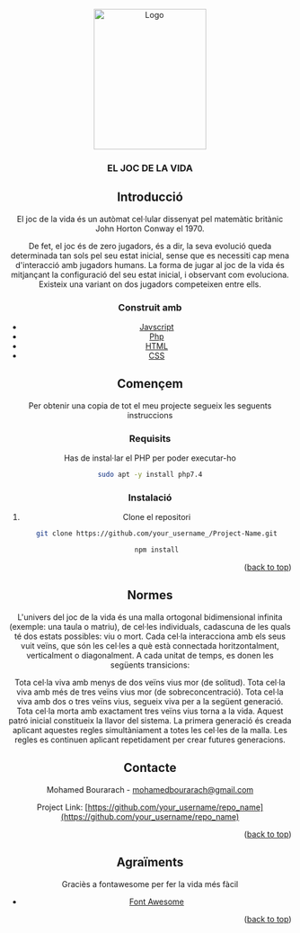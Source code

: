 <div id="top"></div>



<!---LOGO -->
<br />
<div align="center">
  <a href="https://github.com/othneildrew/Best-README-Template">
    <img src="https://i.ibb.co/JHfjBC6/Screenshot-20211008-011505-2.png" alt="Logo" width="200" height="250">
  </a>

  <h3 align="center">EL JOC DE LA VIDA</h3>

 




<!-- Introducció -->
## Introducció

El joc de la vida és un autòmat cel·lular dissenyat pel matemàtic britànic John Horton Conway el 1970.

De fet, el joc és de zero jugadors, és a dir, la seva evolució queda determinada tan sols pel seu estat inicial, sense que es necessiti cap mena d'interacció amb jugadors humans. La forma de jugar al joc de la vida és mitjançant la configuració del seu estat inicial, i observant com evoluciona. Existeix una variant on dos jugadors competeixen entre ells.



### Construit amb

* [Javscript](https://javascript.com/)
* [Php](https://php.org/)
* [HTML](https://w3.org/)
* [CSS](https://css.io/)





<!-- GETTING STARTED -->
## Començem

Per obtenir una copia de tot el meu projecte segueix les seguents instruccions

### Requisits

Has de instal·lar el PHP per poder executar-ho

  
  ```sh
 sudo apt -y install php7.4
  ```

### Instalació

1. Clone el repositori
   ```sh
   git clone https://github.com/your_username_/Project-Name.git
   ```
  
   ```sh
   npm install
   ```

<p align="right">(<a href="#top">back to top</a>)</p>



<!-- USAGE EXAMPLES -->
## Normes

L'univers del joc de la vida és una malla ortogonal bidimensional infinita (exemple: una taula o matriu), de cel·les individuals, cadascuna de les quals té dos estats possibles: viu o mort. Cada cel·la interacciona amb els seus vuit veïns, que són les cel·les a què està connectada horitzontalment, verticalment o diagonalment. A cada unitat de temps, es donen les següents transicions:

Tota cel·la viva amb menys de dos veïns vius mor (de solitud).
Tota cel·la viva amb més de tres veïns vius mor (de sobreconcentració).
Tota cel·la viva amb dos o tres veïns vius, segueix viva per a la següent generació.
Tota cel·la morta amb exactament tres veïns vius torna a la vida.
Aquest patró inicial constitueix la llavor del sistema. La primera generació és creada aplicant aquestes regles simultàniament a totes les cel·les de la malla. Les regles es continuen aplicant repetidament per crear futures generacions.




<!-- CONTACT -->
## Contacte

Mohamed Bourarach - mohamedbourarach@gmail.com 

Project Link: [https://github.com/your_username/repo_name](https://github.com/your_username/repo_name)

<p align="right">(<a href="#top">back to top</a>)</p>



<!-- ACKNOWLEDGMENTS -->
## Agraïments

Graciès a fontawesome per fer la vida més fàcil
  
* [Font Awesome](https://fontawesome.com)

<p align="right">(<a href="#top">back to top</a>)</p>


